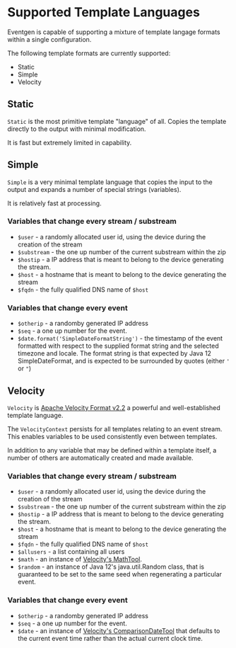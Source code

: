 # Supported Template Languages
Eventgen is capable of supporting a mixture of template langage formats within a single configuration.

The following template formats are currently supported:
* Static
* Simple
* Velocity

## Static
`Static` is the most primitive template "language" of all.  Copies the template directly to the output with minimal modification.

It is fast but extremely limited in capability.

## Simple
`Simple` is a very minimal template language that copies the input to the output and expands a number of special strings (variables).

It is relatively fast at processing.

### Variables that change every stream / substream
* `$user` - a randomly allocated user id, using the device during the creation of the stream
* `$substream` - the one up number of the current substream within the zip
* `$hostip` - a IP address that is meant to belong to the device generating the stream.
* `$host` - a hostname that is meant to belong to the device generating the stream
* `$fqdn` - the fully qualified DNS name of `$host`

### Variables that change every event
* `$otherip` - a randomby generated IP address
* `$seq` - a one up number for the event. 
* `$date.format('SimpleDateFormatString')` - the timestamp of the event formatted with respect to the supplied format
string and the selected timezone and locale.  The format string is that expected by Java 12 SimpleDateFormat, and
is expected to be surrounded by quotes (either `'` or `"`)

## Velocity
`Velocity` is [Apache Velocity Format v2.2](https://velocity.apache.org/engine/2.2/user-guide.html) a powerful and well-established template language.

The `VelocityContext` persists for all templates relating to an event stream. This enables variables to be used
consistently even between templates.

In addition to any variable that may be defined within a template itself, a number of others are automatically created and made available.

### Variables that change every stream / substream
* `$user` - a randomly allocated user id, using the device during the creation of the stream
* `$substream` - the one up number of the current substream within the zip
* `$hostip` - a IP address that is meant to belong to the device generating the stream.
* `$host` - a hostname that is meant to belong to the device generating the stream
* `$fqdn` - the fully qualified DNS name of `$host`
* `$allusers` - a list containing all users
* `$math` - an instance of [Velocity's MathTool](https://velocity.apache.org/tools/3.0/tools-summary.html#MathTool).
* `$random` - an instance of Java 12's java.util.Random class, that is guaranteed to be set to the same seed when 
regenerating a particular event. 

### Variables that change every event
* `$otherip` - a randomby generated IP address
* `$seq` - a one up number for the event. 
* `$date` - an instance of [Velocity's ComparisonDateTool](https://velocity.apache.org/tools/3.0/tools-summary.html#ComparisonDateTool) 
that defaults to the current event time rather than the actual current clock time.


